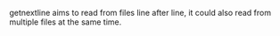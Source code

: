 getnextline aims to read from files line after line, it could also read from multiple files at the same time.
